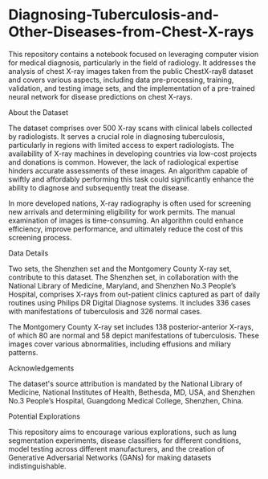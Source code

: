 # Diagnosing-Tuberculosis-and-Other-Diseases-from-Chest-X-rays

This repository contains a notebook focused on leveraging computer vision for medical diagnosis, particularly in the field of radiology. It addresses the analysis of chest X-ray images taken from the public ChestX-ray8 dataset and covers various aspects, including data pre-processing, training, validation, and testing image sets, and the implementation of a pre-trained neural network for disease predictions on chest X-rays.

About the Dataset

The dataset comprises over 500 X-ray scans with clinical labels collected by radiologists. It serves a crucial role in diagnosing tuberculosis, particularly in regions with limited access to expert radiologists. The availability of X-ray machines in developing countries via low-cost projects and donations is common. However, the lack of radiological expertise hinders accurate assessments of these images. An algorithm capable of swiftly and affordably performing this task could significantly enhance the ability to diagnose and subsequently treat the disease.

In more developed nations, X-ray radiography is often used for screening new arrivals and determining eligibility for work permits. The manual examination of images is time-consuming. An algorithm could enhance efficiency, improve performance, and ultimately reduce the cost of this screening process.

Data Details

Two sets, the Shenzhen set and the Montgomery County X-ray set, contribute to this dataset. The Shenzhen set, in collaboration with the National Library of Medicine, Maryland, and Shenzhen No.3 People’s Hospital, comprises X-rays from out-patient clinics captured as part of daily routines using Philips DR Digital Diagnose systems. It includes 336 cases with manifestations of tuberculosis and 326 normal cases.

The Montgomery County X-ray set includes 138 posterior-anterior X-rays, of which 80 are normal and 58 depict manifestations of tuberculosis. These images cover various abnormalities, including effusions and miliary patterns.

Acknowledgements

The dataset's source attribution is mandated by the National Library of Medicine, National Institutes of Health, Bethesda, MD, USA, and Shenzhen No.3 People’s Hospital, Guangdong Medical College, Shenzhen, China.

Potential Explorations

This repository aims to encourage various explorations, such as lung segmentation experiments, disease classifiers for different conditions, model testing across different manufacturers, and the creation of Generative Adversarial Networks (GANs) for making datasets indistinguishable.
